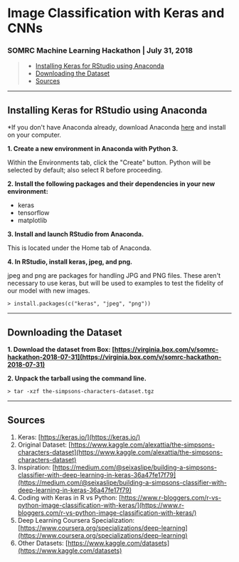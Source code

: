 # Image Classification with Keras and CNNs
### SOMRC Machine Learning Hackathon | July 31, 2018

> * [Installing Keras for RStudio using Anaconda](#installing-keras-for-rstudio-using-anaconda)
> * [Downloading the Dataset](#downloading-the-dataset)
> * [Sources](#sources)
----
## Installing Keras for RStudio using Anaconda

\*If you don't have Anaconda already, download Anaconda [here](https://www.anaconda.com/download) and install on your computer.

**1. Create a new environment in Anaconda with Python 3.**

Within the Environments tab, click the "Create" button. Python will be selected by default; also select R before proceeding.

**2. Install the following packages and their dependencies in your new environment:**

* keras
* tensorflow
* matplotlib

**3. Install and launch RStudio from Anaconda.**

This is located under the Home tab of Anaconda.

**4. In RStudio, install keras, jpeg, and png.**

jpeg and png are packages for handling JPG and PNG files. These aren't necessary to use keras, but will be used to examples to test the fidelity of our model with new images.

`> install.packages(c("keras", "jpeg", "png"))`

----
## Downloading the Dataset

**1. Download the dataset from Box: [https://virginia.box.com/v/somrc-hackathon-2018-07-31](https://virginia.box.com/v/somrc-hackathon-2018-07-31)**

**2. Unpack the tarball using the command line.**

`> tar -xzf the-simpsons-characters-dataset.tgz`

----
## Sources

1. Keras: [https://keras.io/](https://keras.io/)
2. Original Dataset: [https://www.kaggle.com/alexattia/the-simpsons-characters-dataset](https://www.kaggle.com/alexattia/the-simpsons-characters-dataset)
3. Inspiration: [https://medium.com/@seixaslipe/building-a-simpsons-classifier-with-deep-learning-in-keras-36a47fe17f79](https://medium.com/@seixaslipe/building-a-simpsons-classifier-with-deep-learning-in-keras-36a47fe17f79)
4. Coding with Keras in R vs Python: [https://www.r-bloggers.com/r-vs-python-image-classification-with-keras/](https://www.r-bloggers.com/r-vs-python-image-classification-with-keras/)
5. Deep Learning Coursera Specialization: [https://www.coursera.org/specializations/deep-learning](https://www.coursera.org/specializations/deep-learning)
6. Other Datasets: [https://www.kaggle.com/datasets](https://www.kaggle.com/datasets)
